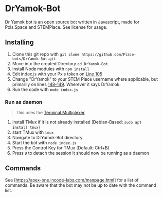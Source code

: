 # DrYamok-Bot
Dr Yamok bot is an open source bot written in Javascript, made for Pxls.Space and STEMPlace. See license for usage.

## Installing
1. Clone this git repo with `git clone https://github.com/Place-bots/DrYamok-Bot.git`  
2. Moce into the created Directory `cd DrYamok-Bot`
3. Install Node modules with `npm install`
4. Edit index.js with your Pxls token on [Line 105](https://github.com/Place-bots/DrYamok-Bot/blob/master/index.js#L105)
5. Change "DrYamok" to your STEM Place username where applicable, but primarily on lines [148-149](https://github.com/Place-bots/DrYamok-Bot/blob/master/index.js#L148-L149). Wherever it says DrYamok.
6. Run the code with `node index.js`
### Run as daemon
> this uses the [Terminal Multiplexer](https://github.com/tmux/tmux/)
1. Install TMux if it is not already installed (Debian-Based: `sudo apt install tmux`)
2. start TMux with `tmux`
3. Navigate to DrYamok-Bot directory
4. Start the bot with `node index.js`
5. Press the Control Key for TMux (Default: Ctrl+B)
6. Press `D` to detach the session
It should now be running as a daemon

## Commands
See [https://apex-one.incode-labs.com/manpage.html] for a list of commands. Be aware that the bot may not be up to date with the command list.
